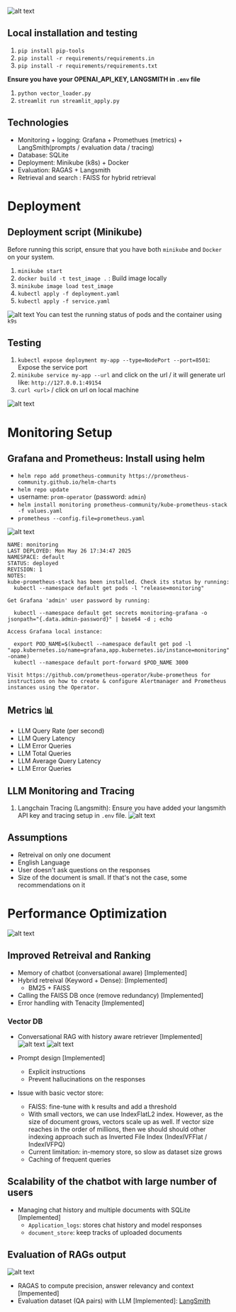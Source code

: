 
![alt text](images/chatbot.png)

## Local installation and testing
1. `pip install pip-tools`
2. `pip install -r requirements/requirements.in`
3. `pip install -r requirements/requirements.txt`

**Ensure you have your OPENAI_API_KEY, LANGSMITH in `.env` file**
1. `python vector_loader.py`
2. `streamlit run streamlit_apply.py`


## Technologies
- Monitoring + logging: Grafana + Promethues (metrics) + LangSmith(prompts / evaluation data / tracing)
- Database: SQLite
- Deployment: Minikube (k8s) + Docker
- Evaluation: RAGAS + Langsmith
- Retrieval and search : FAISS  for hybrid retrieval 

# Deployment

## Deployment script (Minikube)
Before running this script, ensure that you have both `minikube` and `Docker` on your system.
1. `minikube start`
2. `docker build -t test_image .` : Build image locally
3. `minikube image load test_image`
4. `kubectl apply -f deployment.yaml`
5. `kubectl apply -f service.yaml`

![alt text](images/image.png) You can test the running status of pods and the container using `k9s`


## Testing
1. `kubectl expose deployment my-app --type=NodePort --port=8501`: Expose the service port
2. `minikube service my-app --url` and click on the url / it will generate url like: `http://127.0.0.1:49154`
3. `curl <url>` / click on url on local machine

![alt text](images/streamlit.png)


# Monitoring Setup

## Grafana and Prometheus: Install using helm
- `helm repo add prometheus-community https://prometheus-community.github.io/helm-charts`
- `helm repo update`
- username: `prom-operator` (password: `admin`)
- `helm install monitoring prometheus-community/kube-prometheus-stack -f values.yaml`
- `prometheus --config.file=prometheus.yaml`

![alt text](images/monitoring.png)


```
NAME: monitoring
LAST DEPLOYED: Mon May 26 17:34:47 2025
NAMESPACE: default
STATUS: deployed
REVISION: 1
NOTES:
kube-prometheus-stack has been installed. Check its status by running:
  kubectl --namespace default get pods -l "release=monitoring"

Get Grafana 'admin' user password by running:

  kubectl --namespace default get secrets monitoring-grafana -o jsonpath="{.data.admin-password}" | base64 -d ; echo

Access Grafana local instance:

  export POD_NAME=$(kubectl --namespace default get pod -l "app.kubernetes.io/name=grafana,app.kubernetes.io/instance=monitoring" -oname)
  kubectl --namespace default port-forward $POD_NAME 3000

Visit https://github.com/prometheus-operator/kube-prometheus for instructions on how to create & configure Alertmanager and Prometheus instances using the Operator.
```

## **Metrics 📊**
- LLM Query Rate (per second)
- LLM Query Latency
- LLM Error Queries 
- LLM Total Queries
- LLM Average Query Latency
- LLM Error Queries



## LLM Monitoring and Tracing
1. Langchain Tracing (Langsmith): Ensure you have added your langsmith API key and tracing setup in `.env` file.
![alt text](images/Langchain.png)


## Assumptions
- Retreival on only one document
- English Language
- User doesn't ask questions on the responses
- Size of the document is small. If that's not the case, some recommendations on it 


# Performance Optimization
![alt text](images/history_aware_conversation_rag.png)

## Improved Retreival and Ranking
- Memory of chatbot (conversational aware) [Implemented]
- Hybrid retreival (Keyword + Dense): [Implemented]
  - BM25 + FAISS 
- Calling the FAISS DB once (remove redundancy) [Implemented]
- Error handling with Tenacity [Implemented]


### Vector DB

- Conversational RAG with history aware retriever [Implemented]
![alt text](images/mem1.png)
![alt text](images/mem2.png)

- Prompt design [Implemented]
  - Explicit instructions
  - Prevent hallucinations on the responses
- Issue with basic vector store: 
  - FAISS: fine-tune with k results and add a threshold
  - With small vectors, we can use IndexFlatL2 index. However, as the size of document grows, vectors scale up as well. If vector size reaches in the order of millions, then we should should other indexing approach such as Inverted File Index (IndexIVFFlat / IndexIVFPQ)
  - Current limitation: in-memory store, so slow as dataset size grows 
  - Caching of frequent queries


## Scalability of the chatbot with large number of users
- Managing chat history and multiple documents with SQLite [Implemented]
  - `Application_logs`: stores chat history and model responses
  - `document_store`: keep tracks of uploaded documents


## Evaluation of RAGs output
![alt text](images/evaluation.png)

- RAGAS to compute precision, answer relevancy and context [Impemented]
- Evaluation dataset (QA pairs) with LLM [Implemented]: [LangSmith](https://smith.langchain.com/o/17793626-1aa2-54bd-9dcf-15281098f4c1/datasets/89ffcf49-c001-401f-970c-862060a3c01f?tab=2)